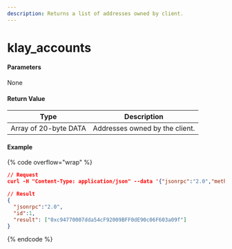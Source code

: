 ```yaml
---
description: Returns a list of addresses owned by client.
---
```


# klay\_accounts

#### **Parameters**

None

#### **Return Value**

| Type                  | Description                    |
| --------------------- | ------------------------------ |
| Array of 20-byte DATA | Addresses owned by the client. |

#### Example

{% code overflow="wrap" %}
```json
// Request
curl -H "Content-Type: application/json" --data '{"jsonrpc":"2.0","method":"klay_accounts","params":[],"id":1}' http://klaytn.blockpi.network/v1/rpc/your-api-key

// Result
{
  "jsonrpc":"2.0",
  "id":1,
  "result": ["0xc94770007dda54cF92009BFF0dE90c06F603a09f"]
}
```
{% endcode %}
